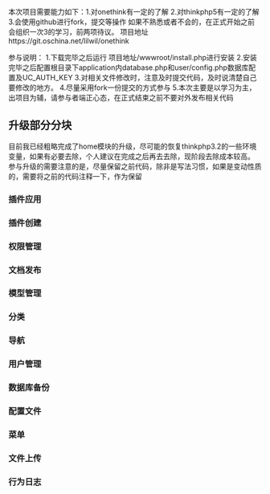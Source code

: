 本次项目需要能力如下：1.对onethink有一定的了解
2.对thinkphp5有一定的了解
3.会使用github进行fork，提交等操作
如果不熟悉或者不会的，在正式开始之前会组织一次3的学习，前两项待议。
项目地址https://git.oschina.net/lilwil/onethink

参与说明：
1.下载完毕之后运行  项目地址/wwwroot/install.php进行安装
2.安装完毕之后配置根目录下application内database.php和user/config.php数据库配置及UC_AUTH_KEY
3.对相关文件修改时，注意及时提交代码，及时说清楚自己要修改的地方。
4.尽量采用fork一份提交的方式参与
5.本次主要是以学习为主，出项目为辅，请参与者端正心态，在正式结束之前不要对外发布相关代码


## 升级部分分块
目前我已经粗略完成了home模块的升级，尽可能的恢复thinkphp3.2的一些环境变量，如果有必要去除，个人建议在完成之后再去去除，现阶段去除成本较高。
参与升级的需要注意的是，尽量保留之前代码，除非是写法习惯，如果是变动性质的，需要将之前的代码注释一下，作为保留

### 插件应用

### 插件创建

### 权限管理

### 文档发布

### 模型管理

### 分类

### 导航

### 用户管理

### 数据库备份

### 配置文件

### 菜单

### 文件上传

### 行为日志